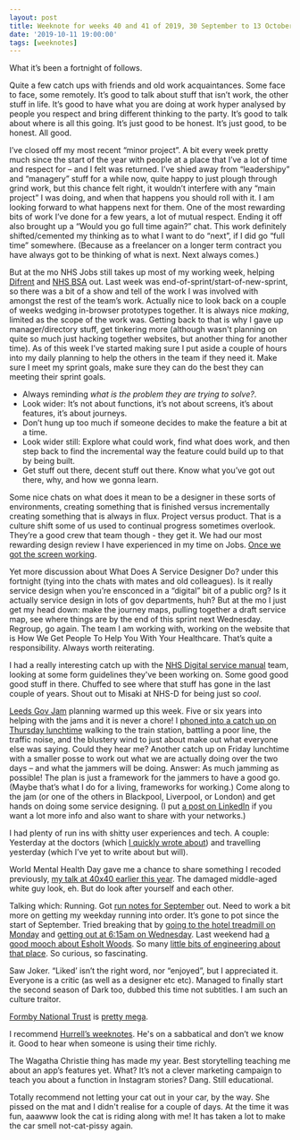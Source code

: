 ```yaml
---
layout: post
title: Weeknote for weeks 40 and 41 of 2019, 30 September to 13 October
date: '2019-10-11 19:00:00'
tags: [weeknotes]
---
```

What it’s been a fortnight of follows.

Quite a few catch ups with friends and old work acquaintances. Some face to face, some remotely. It’s good to talk about stuff that isn’t work, the other stuff in life. It’s good to have what you are doing at work hyper analysed by people you respect and bring different thinking to the party. It’s good to talk about where is all this going. It’s just good to be honest. It’s just good, to be honest. All good.

I’ve closed off my most recent “minor project”. A bit every week pretty much since the start of the year with people at a place that I’ve a lot of time and respect for – and I felt was returned. I’ve shied away from “leadershipy” and “managery” stuff for a while now, quite happy to just plough through grind work, but this chance felt right, it wouldn’t interfere with any “main project” I was doing, and when that happens you should roll with it. I am looking forward to what happens next for them. One of the most rewarding bits of work I’ve done for a few years, a lot of mutual respect. Ending it off also brought up a “Would you go full time again?” chat. This work definitely shifted/cemented my thinking as to what I want to do “next”, if I did go “full time” somewhere. (Because as a freelancer on a longer term contract you have always got to be thinking of what is next. Next always comes.)

But at the mo NHS Jobs still takes up most of my working week, helping [Difrent](http://difrent.co.uk) and [NHS BSA](https://www.nhsbsa.nhs.uk) out. Last week was end-of-sprint/start-of-new-sprint, so there was a bit of a show and tell of the work I was involved with amongst the rest of the team’s work. Actually nice to look back on a couple of weeks wedging in-browser prototypes together. It is always nice _making_, limited as the scope of the work was. Getting back to that is why I gave up manager/directory stuff, get tinkering more (although wasn't planning on quite so much just hacking together websites, but another thing for another time). As of this week I’ve started making sure I put aside a couple of hours into my daily planning to help the others in the team if they need it. Make sure I meet my sprint goals, make sure they can do the best they can meeting their sprint goals.

* Always reminding _what is the problem they are trying to solve?_.
* Look wider: It’s not about functions, it’s not about screens, it’s about features, it’s about journeys.
* Don’t hung up too much if someone decides to make the feature a bit at a time.
* Look wider still: Explore what could work, find what does work, and then step back to find the incremental way the feature could build up to that by being built.
* Get stuff out there, decent stuff out there. Know what you’ve got out there, why, and how we gonna learn.

Some nice chats on what does it mean to be a designer in these sorts of environments, creating something that is finished versus incrementally creating something that is always in flux. Project versus product. That is a culture shift some of us used to continual progress sometimes overlook. They’re a good crew that team though - they get it. We had our most rewarding design review I have experienced in my time on Jobs. [Once we got the screen working](https://twitter.com/ermlikeyeah/status/1181557815455948801).

Yet more discussion about What Does A Service Designer Do? under this fortnight (tying into the chats with mates and old colleagues). Is it really service design when you’re ensconced in a “digital” bit of a public org? Is it actually service design in lots of gov departments, huh? But at the mo I just get my head down: make the journey maps, pulling together a draft service map, see where things are by the end of this sprint next Wednesday. Regroup, go again. The team I am working with, working on the website that is How We Get People To Help You With Your Healthcare. That’s quite a responsibility. Always worth reiterating.

I had a really interesting catch up with the [NHS Digital service manual](https://beta.nhs.uk/service-manual/) team, looking at some form guidelines they've been working on. Some good good good stuff in there. Chuffed to see where that stuff has gone in the last couple of years. Shout out to Misaki at NHS-D for being just so _cool_.

[Leeds Gov Jam](https://leedsgovjam.com) planning warmed up this week. Five or six years into helping with the jams and it is never a chore! I [phoned into a catch up on Thursday lunchtime](https://twitter.com/ermlikeyeah/status/1182264609182498816) walking to the train station, battling a poor line, the traffic noise, and the blustery wind to just about make out what everyone else was saying. Could they hear me? Another catch up on Friday lunchtime with a smaller posse to work out what we are actually doing over the two days – and what the jammers will be doing. Answer: As much jamming as possible! The plan is just a framework for the jammers to have a good go. (Maybe that’s what I do for a living, frameworks for working.) Come along to the jam (or one of the others in Blackpool, Liverpool, or London) and get hands on doing some service designing. (I put [a post on LinkedIn](https://www.linkedin.com/feed/update/urn:li:activity:6588350134373974016/) if you want a lot more info and also want to share with your networks.)

I had plenty of run ins with shitty user experiences and tech. A couple: Yesterday at the doctors (which [I quickly wrote about](/paperless-2020/)) and travelling yesterday (which I’ve yet to write about but will).

World Mental Health Day gave me a chance to share something I recoded previously, [my talk at 40x40 earlier this year](https://www.youtube.com/watch?v=ZWcRQ--08cA&feature=youtu.be&t=4700). The damaged middle-aged white guy look, eh. But do look after yourself and each other.

Talking which: Running. Got [run notes for September](/run-notes-2019-september/) out. Need to work a bit more on getting my weekday running into order. It’s gone to pot since the start of September. Tried breaking that by [going to the hotel treadmill on Monday](https://www.strava.com/activities/2770749368) and [getting out at 6:15am on Wednesday](https://www.strava.com/activities/2774427629). Last weekend had [a good mooch about Esholt Woods](https://www.strava.com/activities/2764176747). So many [little bits of engineering about that place](https://www.instagram.com/p/B3PCvRAHFTB/). So curious, so fascinating.

Saw Joker. “Liked’ isn’t the right word, nor “enjoyed”, but I appreciated it. Everyone is a critic (as well as a designer etc etc). Managed to finally start the second season of Dark too, dubbed this time not subtitles. I am such an culture traitor.

[Formby National Trust](https://www.nationaltrust.org.uk/formby) is [pretty mega](https://www.instagram.com/p/B3R729Fn-RC/).

I recommend [Hurrell’s weeknotes](https://mhurrell.co.uk/prospects/weeknote-2/). He's on a sabbatical and don’t we know it. Good to hear when someone is using their time richly.

The Wagatha Christie thing has made my year. Best storytelling teaching me about an app’s features yet. What? It’s not a clever marketing campaign to teach you about a function in Instagram stories? Dang. Still educational.

Totally recommend not letting your cat out in your car, by the way. She pissed on the mat and I didn't realise for a couple of days. At the time it was fun, aaawww look the cat is riding along with me! It has taken a lot to make the car smell not-cat-pissy again.

